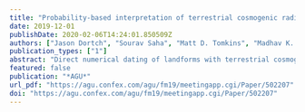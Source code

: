 ```yaml
---
title: "Probability-based interpretation of terrestrial cosmogenic radionuclide ages: P-CAAT, a tool for the ages"
date: 2019-12-01
publishDate: 2020-02-06T14:24:01.850509Z
authors: ["Jason Dortch", "Sourav Saha", "Matt D. Tomkins", "Madhav K. Murari", "Lindsay M. Schoenbohm", "Douglas Curl"]
publication_types: ["1"]
abstract: "Direct numerical dating of landforms with terrestrial cosmogenic nuclides (TCNs..."
featured: false
publication: "*AGU*"
url_pdf: "https://agu.confex.com/agu/fm19/meetingapp.cgi/Paper/502207"
doi: "https://agu.confex.com/agu/fm19/meetingapp.cgi/Paper/502207"
---
```


